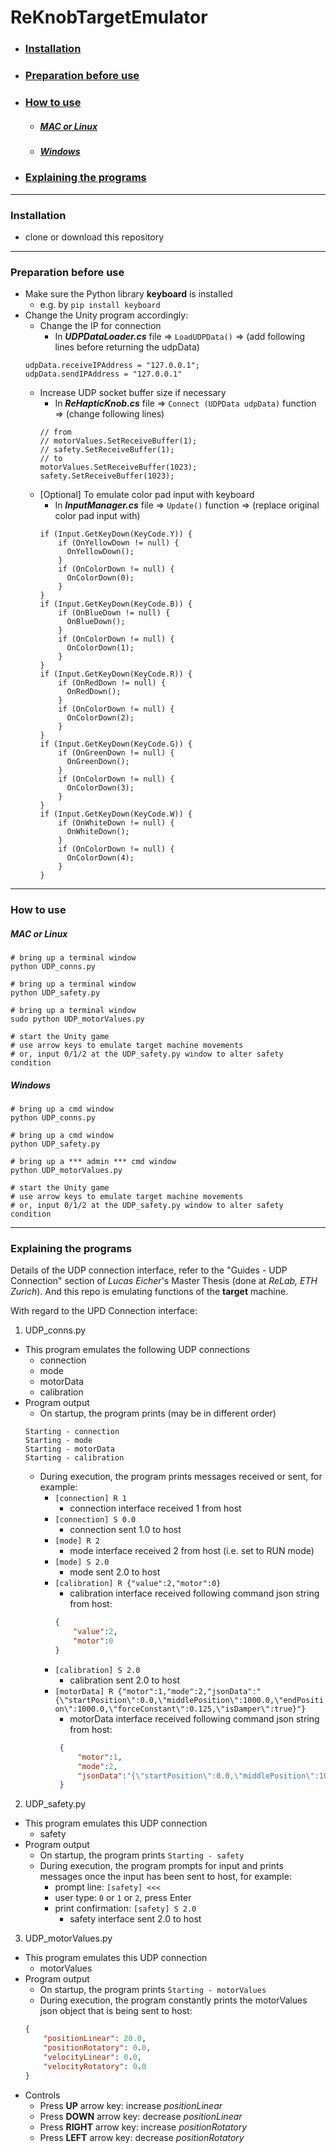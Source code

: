 # ReKnobTargetEmulator

* ### [Installation](#installation-1)
* ### [Preparation before use](#preparation-before-use-1)
* ### [How to use](#how-to-use)
  * ##### [MAC or Linux](#mac-or-linux-1)
  * ##### [Windows](#windows-1)
* ### [Explaining the programs](#explaining-the-programs)

---

### Installation
* clone or download this repository

---

### Preparation before use
* Make sure the Python library __keyboard__ is installed
  * e.g. by `pip install keyboard`
* Change the Unity program accordingly:
  * Change the IP for connection
    * In ___UDPDataLoader.cs___ file => `LoadUDPData()` => (add following lines before returning the udpData)
  ```
  udpData.receiveIPAddress = "127.0.0.1";
  udpData.sendIPAddress = "127.0.0.1"
  ```
  * Increase UDP socket buffer size if necessary
    * In ___ReHapticKnob.cs___ file => `Connect (UDPData udpData)` function => (change following lines)
    ```
    // from
    // motorValues.SetReceiveBuffer(1);
    // safety.SetReceiveBuffer(1);
    // to
    motorValues.SetReceiveBuffer(1023);
    safety.SetReceiveBuffer(1023);
    ```
  * [Optional] To emulate color pad input with keyboard
    * In ___InputManager.cs___ file => `Update()` function => (replace original color pad input with)
    ```
    if (Input.GetKeyDown(KeyCode.Y)) {
        if (OnYellowDown != null) {
          OnYellowDown();
        }
        if (OnColorDown != null) {
          OnColorDown(0);
        }
    }
    if (Input.GetKeyDown(KeyCode.B)) {
        if (OnBlueDown != null) {
          OnBlueDown();
        }
        if (OnColorDown != null) {
          OnColorDown(1);
        }
    }
    if (Input.GetKeyDown(KeyCode.R)) {
        if (OnRedDown != null) {
          OnRedDown();
        }
        if (OnColorDown != null) {
          OnColorDown(2);
        }
    }
    if (Input.GetKeyDown(KeyCode.G)) {
        if (OnGreenDown != null) {
          OnGreenDown();
        }
        if (OnColorDown != null) {
          OnColorDown(3);
        }
    }
    if (Input.GetKeyDown(KeyCode.W)) {
        if (OnWhiteDown != null) {
          OnWhiteDown();
        }
        if (OnColorDown != null) {
          OnColorDown(4);
        }
    }
    ```
---

### How to use
##### MAC or Linux
```
# bring up a terminal window
python UDP_conns.py

# bring up a terminal window
python UDP_safety.py

# bring up a terminal window
sudo python UDP_motorValues.py

# start the Unity game
# use arrow keys to emulate target machine movements
# or, input 0/1/2 at the UDP_safety.py window to alter safety condition
```
##### Windows
```
# bring up a cmd window
python UDP_conns.py

# bring up a cmd window
python UDP_safety.py

# bring up a *** admin *** cmd window
python UDP_motorValues.py

# start the Unity game
# use arrow keys to emulate target machine movements
# or, input 0/1/2 at the UDP_safety.py window to alter safety condition
```

---

### Explaining the programs
Details of the UDP connection interface, refer to the "Guides - UDP Connection" section of *Lucas Eicher*'s Master Thesis (done at *ReLab, ETH Zurich*). And this repo is emulating functions of the **target** machine.

With regard to the UPD Connection interface:
1. UDP_conns.py
  * This program emulates the following UDP connections
    * connection
    * mode
    * motorData
    * calibration
  * Program output
    * On startup, the program prints (may be in different order)
    ```
    Starting - connection
    Starting - mode
    Starting - motorData
    Starting - calibration
    ```
    * During execution, the program prints messages received or sent, for example:
      * `[connection] R 1`
        * connection interface received 1 from host
      * `[connection] S 0.0`
        * connection sent 1.0 to host
      * `[mode] R 2`
        * mode interface received 2 from host (i.e. set to RUN mode)
      * `[mode] S 2.0`
        * mode sent 2.0 to host
      * `[calibration] R {"value":2,"motor":0}`
        * calibration interface received following command json string from host:
        ```json
        {
            "value":2,
            "motor":0
        }
        ```
      * `[calibration] S 2.0`
        * calibration sent 2.0 to host
      * `[motorData] R {"motor":1,"mode":2,"jsonData":"{\"startPosition\":0.0,\"middlePosition\":1000.0,\"endPosition\":1000.0,\"forceConstant\":0.125,\"isDamper\":true}"}`
        * motorData interface received following command json string from host:
        ```json
         {
             "motor":1,
             "mode":2,
             "jsonData":"{\"startPosition\":0.0,\"middlePosition\":1000.0,\"endPosition\":1000.0,\"forceConstant\":0.125,\"isDamper\":true}"
         }
        ```
2. UDP_safety.py
  * This program emulates this UDP connection
    * safety
  * Program output
    * On startup, the program prints `Starting - safety`
    * During execution, the program prompts for input and prints messages once the input has been sent to host, for example:
      * prompt line: `[safety] <<<`
      * user type: `0` or `1` or `2`, press Enter
      * print confirmation: `[safety] S 2.0`
        * safety interface sent 2.0 to host
3. UDP_motorValues.py
  * This program emulates this UDP connection
    * motorValues
  * Program output
    * On startup, the program prints `Starting - motorValues`
    * During execution, the program constantly prints the motorValues json object that is being sent to host:
    ```json
    {
        "positionLinear": 20.0,
        "positionRotatory": 0.0,
        "velocityLinear": 0.0,
        "velocityRotatory": 0.0
    }
    ```
  * Controls
    * Press __UP__ arrow key: increase _positionLinear_
    * Press __DOWN__ arrow key: decrease _positionLinear_
    * Press __RIGHT__ arrow key: increase _positionRotatory_
    * Press __LEFT__ arrow key: decrease _positionRotatory_
